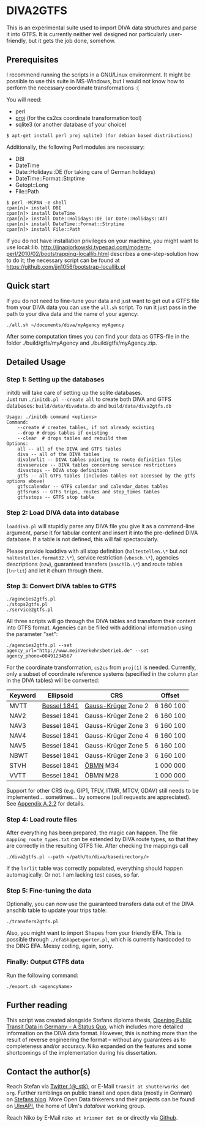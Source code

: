 # DIVA2GTFS

This is an experimental suite used to import DIVA data structures and parse it into GTFS. It is currently neither well designed nor particularly user-friendly, but it gets the job done, somehow.

## Prerequisites

I recommend running the scripts in a GNU/Linux environment. It might be possible to use this suite in MS-Windows, but I would not know how to perform the necessary coordinate transformations :(

You will need:
 * perl
 * [proj](http://trac.osgeo.org/proj/) (for the cs2cs coordinate transformation tool)
 * sqlite3 (or another database of your choice)

```
$ apt-get install perl proj sqlite3 (for debian based distributions)
```

Additionally, the following Perl modules are necessary:
 * DBI
 * DateTime
 * Date::Holidays::DE (for taking care of German holidays)
 * DateTime::Format::Strptime
 * Getopt::Long
 * File::Path

```
$ perl -MCPAN -e shell
cpan[n]> install DBI
cpan[n]> install DateTime
cpan[n]> install Date::Holidays::DE (or Date::Holidays::AT)
cpan[n]> install DateTime::Format::Strptime
cpan[n]> install File::Path
```

If you do not have installation privileges on your machine, you might want to use local::lib.
<http://jjnapiorkowski.typepad.com/modern-perl/2010/02/bootstrapping-locallib.html> describes a one-step-solution how to do it; the necessary script can be found at <https://github.com/jjn1056/bootstrap-locallib.pl>

## Quick start

If you do not need to fine-tune your data and just want to get out a GTFS file from your DIVA data you can use the `all.sh` script.
To run it just pass in the path to your diva data and the name of your agency:

	./all.sh ~/documents/diva/myAgency myAgency

After some computation times you can find your data as GTFS-file in the folder ./build/gtfs/myAgency and ./build/gtfs/myAgency.zip.

## Detailed Usage

### Step 1: Setting up the databases

initdb will take care of setting up the sqlite databases.   
Just run `./initdb.pl --create all` to create both DIVA and GTFS databases: `build/data/divadata.db` and `build/data/diva2gtfs.db`

	Usage: ./initdb command <options>
	Command:
		--create # creates tables, if not already existing
		--drop # drops tables if existing
		--clear  # drops tables and rebuild them
	Options:
		all -- all of the DIVA and GTFS tables
		diva -- all of the DIVA tables
		divalnrlit -- DIVA tables pointing to route definition files
		divaservice -- DIVA tables concerning service restrictions
		divastops -- DIVA stop definition
		gtfs -- all GTFS tables (includes tables not accessed by the gtfs options above)
		gtfscalendar -- GTFS calendar and calendar_dates tables
		gtfsruns -- GTFS trips, routes and stop_times tables
		gtfsstops -- GTFS stop table

### Step 2: Load DIVA data into database

`loaddiva.pl` will stupidly parse any DIVA file you give it as a command-line argument, parse it for tabular content and insert it into the pre-defined DIVA database. If a table is not defined, this will fail spectacularly.

Please provide loaddiva with all stop definition (`haltestellen.\*` but _not_ `haltestellen.format32.\*`), service restriction (`vbesch.\*`), agencies descriptions (`bzw`), guaranteed transfers (`anschlb.\*`) and route tables (`lnrlit`) and let it churn through them.

### Step 3: Convert DIVA tables to GTFS

	./agencies2gtfs.pl
	./stops2gtfs.pl
	./service2gtfs.pl


All three scripts will go through the DIVA tables and transform their content into GTFS format.
Agencies can be filled with additional information using the parameter "set":

	./agencies2gtfs.pl --set agency_url="http://www.meinVerkehrsbetrieb.de" --set agency_phone=00491234567

For the coordinate transformation, `cs2cs` from `proj(1)` is needed. Currently, only a subset of coordinate reference systems (specified in the column `plan` in the DIVA tables) will be converted:

| Keyword | Ellipsoid    | CRS                 | Offset    |
| ------- | ------------ | ------------------- | ----------|
| MVTT    | [Bessel 1841](https://en.wikipedia.org/wiki/Bessel_ellipsoid) | [Gauss-Krüger](https://en.wikipedia.org/wiki/Gauss%E2%80%93Kr%C3%BCger_coordinate_system) Zone 2 | 6 160 100 |
| NAV2    | Bessel 1841  | Gauss-Krüger Zone 2 | 6 160 100 |
| NAV3    | Bessel 1841  | Gauss-Krüger Zone 3 | 6 160 100 |
| NAV4    | Bessel 1841  | Gauss-Krüger Zone 4 | 6 160 100 |
| NAV5    | Bessel 1841  | Gauss-Krüger Zone 5 | 6 160 100 |
| NBWT    | Bessel 1841  | Gauss-Krüger Zone 3 | 6 160 100 |
| STVH    | Bessel 1841  | [ÖBMN](https://de.wikipedia.org/wiki/%C3%96sterreichisches_Bundesmeldenetz) M34 | 1 000 000 |
| VVTT    | Bessel 1841  | ÖBMN M28            | 1 000 000 |

Support for other CRS (e.g. GIP1, TFLV, ITMR, MTCV, GDAV) still needs to be implemented... sometimes... by someone (pull requests are appreciated). See [Appendix A.2.2](http://dbis.eprints.uni-ulm.de/1054/1/Kaufmann2014.pdf) for details.

### Step 4: Load route files

After everything has been prepared, the magic can happen.
The file `mapping_route_types.txt` can be extended by DIVA route types, so that they are correctly in the resulting GTFS file. After checking the mappings call

	./diva2gtfs.pl --path </path/to/diva/basedirectory/>

If the `lnrlit` table was correctly populated, everything should happen automagically. Or not. I am lacking test cases, so far.

### Step 5: Fine-tuning the data

Optionally, you can now use the guaranteed transfers data out of the DIVA anschlb table to update your trips table:

	./transfers2gtfs.pl

Also, you might want to import Shapes from your friendly EFA.
This is possible through `./efaShapeExporter.pl`, which is currently hardcoded to the DING EFA.
Messy coding, again, sorry.

### Finally: Output GTFS data

Run the following command:

	./export.sh <agencyName>


## Further reading

This script was created alongside Stefans diploma thesis, [Opening Public Transit Data in Germany – A Status Quo](http://dbis.eprints.uni-ulm.de/1054/), which includes more detailed information on the DIVA data format.
However, this is nothing more than the result of reverse engineering the format – without any guarantees as to completeness and/or accuracy.
Niko expanded on the features and some shortcomings of the implementation during his dissertation.

## Contact the author(s)

Reach Stefan via [Twitter (@_stk)](http://www.twitter.com/_stk), or E-Mail `transit at shutterworks dot org`. Further ramblings on public transit and open data (mostly in German) on [Stefans blog](http://stefan.bloggt.es). More Open Data tinkerers and their projects can be found on [UlmAPI](http://www.ulmapi.de), the home of Ulm's _datalove_ working group.

Reach Niko by E-Mail `niko at krismer dot de` or directly via [Github](https://github.com/nikolauskrismer/).
